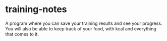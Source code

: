 # training-notes
A program where you can save your training results and see your progress. You will also be able to keep track of your food, with kcal and everything that comes to it.
